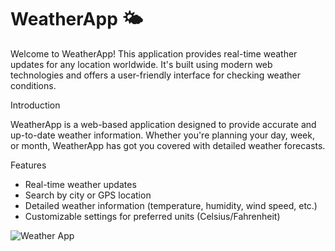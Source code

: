 # WeatherApp 🌤️

Welcome to WeatherApp! This application provides real-time weather updates for any location worldwide. It's built using modern web technologies and offers a user-friendly interface for checking weather conditions.

Introduction

WeatherApp is a web-based application designed to provide accurate and up-to-date weather information. Whether you're planning your day, week, or month, WeatherApp has got you covered with detailed weather forecasts.

Features

- Real-time weather updates
- Search by city or GPS location
- Detailed weather information (temperature, humidity, wind speed, etc.)
- Customizable settings for preferred units (Celsius/Fahrenheit)

![Weather App](https://github.com/user-attachments/assets/e1e2b531-e3a0-4fa8-b996-5cb377dbb194)
